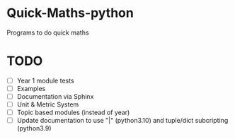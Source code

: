 # Quick-Maths-python

Programs to do quick maths

# TODO

  * [ ] Year 1 module tests
  * [ ] Examples
  * [ ] Documentation via Sphinx
  * [ ] Unit & Metric System
  * [ ] Topic based modules (instead of year)
  * [ ] Update documentation to use "|" (python3.10) and tuple/dict subcripting (python3.9)

